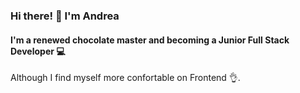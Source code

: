 ### Hi there! 👋 I'm Andrea
#### I'm a renewed chocolate master and becoming a Junior Full Stack Developer 💻
Although I find myself more confortable on Frontend 👌.
<!--
**Andrea-GV/Andrea-GV** is a ✨ _special_ ✨ repository because its `README.md` (this file) appears on your GitHub profile.

Here are some ideas to get you started:

- 🔭 I’m currently looking for a new opportunity
- 🌱 I’m currently learning AWS and Elements of AI
- 📝 My Resume https://drive.google.com/file/d/1Bg_iOicEe2tGq1NxXChHf86oAkXH3kSr/view
- 💬 Ask me about Leonardo Da Vinci I'm a totally freak about him!
- 📫 How to reach me: [...](https://www.linkedin.com/in/andrea-garcia-valverde/)
- ⚡ Fun fact: ...
-->

